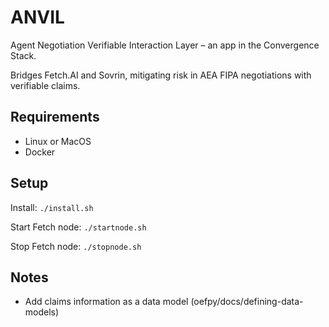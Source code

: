 # ANVIL

Agent Negotiation Verifiable Interaction Layer – an app in the Convergence Stack.

Bridges Fetch.AI and Sovrin, mitigating risk in AEA FIPA negotiations with verifiable claims.


## Requirements

- Linux or MacOS
- Docker


## Setup

Install: `./install.sh`

Start Fetch node: `./startnode.sh`

Stop Fetch node: `./stopnode.sh`


## Notes

- Add claims information as a data model (oefpy/docs/defining-data-models)
